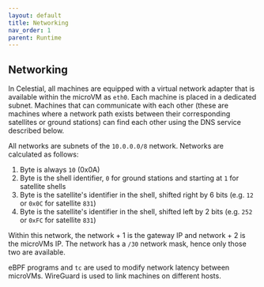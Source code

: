 ```yaml
---
layout: default
title: Networking
nav_order: 1
parent: Runtime
---
```


## Networking

In Celestial, all machines are equipped with a virtual network adapter that is
available within the microVM as `eth0`.
Each machine is placed in a dedicated subnet.
Machines that can communicate with each other (these are machines where a network
path exists between their corresponding satellites or ground stations) can find
each other using the DNS service described below.

All networks are subnets of the `10.0.0.0/8` network.
Networks are calculated as follows:

1. Byte is always `10` (0x0A)
1. Byte is the shell identifier, `0` for ground stations and starting at `1` for
    satellite shells
1. Byte is the satellite's identifier in the shell, shifted right by 6 bits (e.g.
   `12` or `0x0C` for satellite `831`)
1. Byte is the satellite's identifier in the shell, shifted left by 2 bits (e.g.
   `252` or `0xFC` for satellite `831`)

Within this network, the network + 1 is the gateway IP and network + 2 is the microVMs
IP.
The network has a `/30` network mask, hence only those two are available.

eBPF programs and `tc` are used to modify network latency between microVMs.
WireGuard is used to link machines on different hosts.
